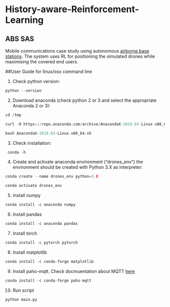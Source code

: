 # History-aware-Reinforcement-Learning
## ABS SAS

Mobile communications case study using autonomous [airborne base stations](https://ieeexplore.ieee.org/abstract/document/9448192). The system uses RL for positioning the simulated drones while maximising the covered end users.

##User Guide for linux/osx command line 

1. Check python version: 
```python 
python --version  
```
2. Download anaconda (check python 2 or 3 and select the appropriate Anaconda 2 or 3): 
```python 
cd /tmp 

curl -O https://repo.anaconda.com/archive/AnacondaX-2019.03-Linux-x86_64.sh 

bash AnacondaX-2019.03-Linux-x86_64.sh 
```
3. Check installation:   
```python
 conda -h
```
 
4. Create and activate anaconda environment (“drones_env”) the environment should be created with Python 3.X as interpreter: 
```python
conda create --name drones_env python=3.X 

conda activate drones_env 
```
5. Install numpy 
```python 
conda install -c anaconda numpy 
```
6. Install pandas 
```python
conda install -c anaconda pandas 
```
7. Install torch 
```python
conda install -c pytorch pytorch 
```
8. Install matplotlib 
```python 
conda install -c conda-forge matplotlib 
```
9. Install paho-mqtt. Check docmuentation about MQTT [here](https://www.eclipse.org/paho/index.php?page=clients/python/docs/index.php)
```python 
conda install -c conda-forge paho-mqtt
```
10. Run script 
```python 
python main.py
````
